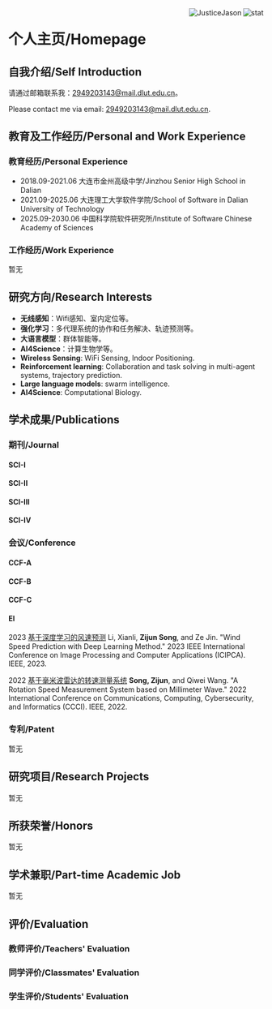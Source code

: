 <img align="right" src="https://github-readme-stats.vercel.app/api?username=JusticeJason&show_icons=true&theme=transparent&hide_title=true&hide_rank=true" alt="stat" />
<img align="right" src="https://komarev.com/ghpvc/?username=JusticeJason" alt="JusticeJason" />

# 个人主页/Homepage
## 自我介绍/Self Introduction
请通过邮箱联系我：2949203143@mail.dlut.edu.cn。

Please contact me via email: 2949203143@mail.dlut.edu.cn.
## 教育及工作经历/Personal and Work Experience
### 教育经历/Personal Experience
- 2018.09-2021.06 大连市金州高级中学/Jinzhou Senior High School in Dalian
- 2021.09-2025.06 大连理工大学软件学院/School of Software in Dalian University of Technology 
- 2025.09-2030.06 中国科学院软件研究所/Institute of Software Chinese Academy of Sciences
### 工作经历/Work Experience
暂无
## 研究方向/Research Interests
- **无线感知**：Wifi感知、室内定位等。
- **强化学习**：多代理系统的协作和任务解决、轨迹预测等。
- **大语言模型**：群体智能等。
- **AI4Science**：计算生物学等。
- **Wireless Sensing**: WiFi Sensing, Indoor Positioning.
- **Reinforcement learning**: Collaboration and task solving in multi-agent systems, trajectory prediction.
- **Large language models**: swarm intelligence.
- **AI4Science**: Computational Biology.
## 学术成果/Publications
### 期刊/Journal
#### SCI-I
#### SCI-II
#### SCI-III
#### SCI-IV
### 会议/Conference
#### CCF-A
#### CCF-B
#### CCF-C
#### EI
2023 [基于深度学习的风速预测](https://ieeexplore.ieee.org/document/10257864) Li, Xianli, **Zijun Song**, and Ze Jin. "Wind Speed Prediction with Deep Learning Method." 2023 IEEE International Conference on Image Processing and Computer Applications (ICIPCA). IEEE, 2023.

2022 [基于毫米波雷达的转速测量系统](https://ieeexplore.ieee.org/document/9926668) **Song, Zijun**, and Qiwei Wang. "A Rotation Speed Measurement System based on Millimeter Wave." 2022 International Conference on Communications, Computing, Cybersecurity, and Informatics (CCCI). IEEE, 2022.
### 专利/Patent
暂无
## 研究项目/Research Projects
暂无
## 所获荣誉/Honors
暂无
## 学术兼职/Part-time Academic Job
暂无
## 评价/Evaluation
### 教师评价/Teachers' Evaluation
### 同学评价/Classmates' Evaluation
### 学生评价/Students' Evaluation
